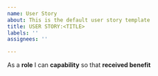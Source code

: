 ```yaml
---
name: User Story
about: This is the default user story template
title: USER STORY:<TITLE>
labels: ''
assignees: ''

---
```


As a **role** I can **capability** so that **received benefit**
